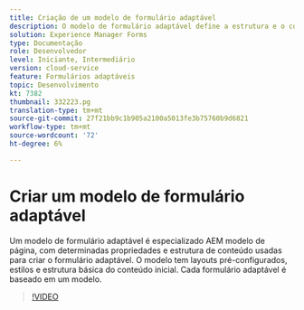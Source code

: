 ```yaml
---
title: Criação de um modelo de formulário adaptável
description: O modelo de formulário adaptável define a estrutura e o conteúdo inicial do formulário adaptável.
solution: Experience Manager Forms
type: Documentação
role: Desenvolvedor
level: Iniciante, Intermediário
version: cloud-service
feature: Formulários adaptáveis
topic: Desenvolvimento
kt: 7382
thumbnail: 332223.pg
translation-type: tm+mt
source-git-commit: 27f21bb9c1b905a2100a5013fe3b75760b9d6821
workflow-type: tm+mt
source-wordcount: '72'
ht-degree: 6%

---
```



# Criar um modelo de formulário adaptável

Um modelo de formulário adaptável é especializado AEM modelo de página, com determinadas propriedades e estrutura de conteúdo usadas para criar o formulário adaptável. O modelo tem layouts pré-configurados, estilos e estrutura básica do conteúdo inicial. Cada formulário adaptável é baseado em um modelo.

>[!VIDEO](https://video.tv.adobe.com/v/332223?quality=12&learn=on)

